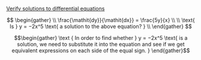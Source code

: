 [Verify solutions to differential equations](https://www.khanacademy.org/math/differential-equations/first-order-differential-equations/differential-equations-intro/e/introduction-to-differential-equations-and-initial-value-problems)

```math

\begin{gather}
   \\
   \frac{\mathit{dy}}{\mathit{dx}} = \frac{5y}{x} \\
   \\
   \text{ Is } y = −2x^5 \text{ a solution to the above equation? }
   \\
\end{gather}

```

```math
\begin{gather}
\text { In order to find whether } y = −2x^5 \text{ is a solution, we need to substitute it into the equation and see if we get equivalent expressions on each side of the equal sign. }
\end{gather}
```
